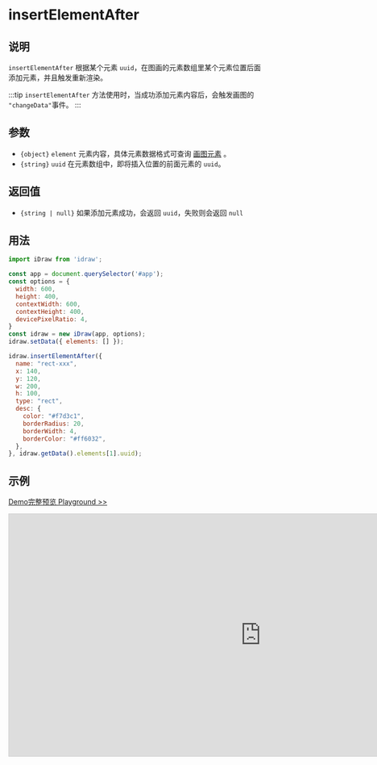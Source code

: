# insertElementAfter

## 说明

`insertElementAfter`  根据某个元素 `uuid`，在图画的元素数组里某个元素位置后面添加元素，并且触发重新渲染。

:::tip
`insertElementAfter` 方法使用时，当成功添加元素内容后，会触发画图的 `"changeData"`事件。
:::

## 参数

- `{object}` `element` 元素内容，具体元素数据格式可查询 [画图元素](./../element/info.md) 。
- `{string}` `uuid` 在元素数组中，即将插入位置的前面元素的 `uuid`。

## 返回值

- `{string | null}` 如果添加元素成功，会返回 `uuid`，失败则会返回 `null`

## 用法

```js
import iDraw from 'idraw';

const app = document.querySelector('#app');
const options = {
  width: 600,
  height: 400,
  contextWidth: 600,
  contextHeight: 400,
  devicePixelRatio: 4,
}
const idraw = new iDraw(app, options);
idraw.setData({ elements: [] });

idraw.insertElementAfter({
  name: "rect-xxx",
  x: 140,
  y: 120,
  w: 200,
  h: 100,
  type: "rect",
  desc: {
    color: "#f7d3c1",
    borderRadius: 20,
    borderWidth: 4,
    borderColor: "#ff6032",
  },
}, idraw.getData().elements[1].uuid);

```

## 示例

[Demo完整预览 Playground >>](https://idraw.js.org/playground/?demo=api-insertElementAfter)

<iframe 
  src="https://idraw.js.org/playground/?demo=api-insertElementAfter&header=false&sider=false&default-editor-split=37" 
  width="1000" height="480" frameborder="no" border="0"
  style="border: 1px solid #cecece; margin: 0px auto;"
></iframe>